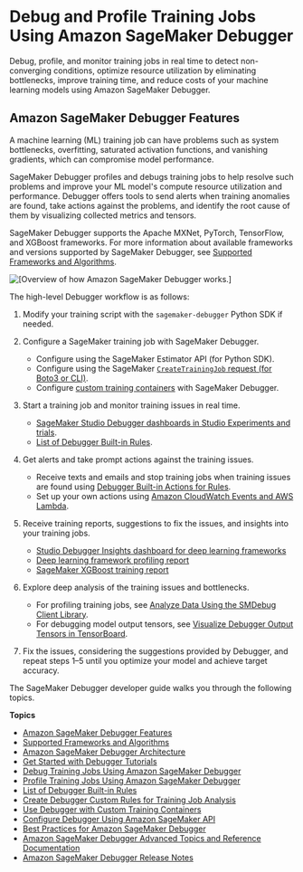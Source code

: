 # Debug and Profile Training Jobs Using Amazon SageMaker Debugger<a name="train-debugger"></a>

Debug, profile, and monitor training jobs in real time to detect non\-converging conditions, optimize resource utilization by eliminating bottlenecks, improve training time, and reduce costs of your machine learning models using Amazon SageMaker Debugger\.

## Amazon SageMaker Debugger Features<a name="debugger-features"></a>

A machine learning \(ML\) training job can have problems such as system bottlenecks, overfitting, saturated activation functions, and vanishing gradients, which can compromise model performance\.

SageMaker Debugger profiles and debugs training jobs to help resolve such problems and improve your ML model's compute resource utilization and performance\. Debugger offers tools to send alerts when training anomalies are found, take actions against the problems, and identify the root cause of them by visualizing collected metrics and tensors\.

SageMaker Debugger supports the Apache MXNet, PyTorch, TensorFlow, and XGBoost frameworks\. For more information about available frameworks and versions supported by SageMaker Debugger, see [Supported Frameworks and Algorithms](debugger-supported-frameworks.md)\.

![\[Overview of how Amazon SageMaker Debugger works.\]](http://docs.aws.amazon.com/sagemaker/latest/dg/images/debugger/debugger-main.png)

The high\-level Debugger workflow is as follows:

1. Modify your training script with the `sagemaker-debugger` Python SDK if needed\.

1. Configure a SageMaker training job with SageMaker Debugger\.
   + Configure using the SageMaker Estimator API \(for Python SDK\)\.
   + Configure using the SageMaker [`CreateTrainingJob` request \(for Boto3 or CLI\)](https://docs.aws.amazon.com/sagemaker/latest/dg/debugger-createtrainingjob-api.html)\.
   + Configure [custom training containers](debugger-bring-your-own-container.md) with SageMaker Debugger\.

1. Start a training job and monitor training issues in real time\.
   + [SageMaker Studio Debugger dashboards in Studio Experiments and trials](debugger-on-studio.md)\.
   + [List of Debugger Built\-in Rules](debugger-built-in-rules.md)\.

1. Get alerts and take prompt actions against the training issues\.
   + Receive texts and emails and stop training jobs when training issues are found using [Debugger Built\-in Actions for Rules](debugger-built-in-actions.md)\.
   + Set up your own actions using [Amazon CloudWatch Events and AWS Lambda](debugger-cloudwatch-lambda.md)\.

1. Receive training reports, suggestions to fix the issues, and insights into your training jobs\.
   + [Studio Debugger Insights dashboard for deep learning frameworks](https://docs.aws.amazon.com/sagemaker/latest/dg/debugger-on-studio-insights.html)
   + [Deep learning framework profiling report](https://docs.aws.amazon.com/sagemaker/latest/dg/debugger-profiling-report.html)
   + [SageMaker XGBoost training report](https://docs.aws.amazon.com/sagemaker/latest/dg/debugger-training-xgboost-report.html)

1. Explore deep analysis of the training issues and bottlenecks\.
   + For profiling training jobs, see [Analyze Data Using the SMDebug Client Library](debugger-analyze-data.md)\.
   + For debugging model output tensors, see [Visualize Debugger Output Tensors in TensorBoard](debugger-enable-tensorboard-summaries.md#debugger-enable-tensorboard-summaries.title)\.

1. Fix the issues, considering the suggestions provided by Debugger, and repeat steps 1–5 until you optimize your model and achieve target accuracy\.

The SageMaker Debugger developer guide walks you through the following topics\.

**Topics**
+ [Amazon SageMaker Debugger Features](#debugger-features)
+ [Supported Frameworks and Algorithms](debugger-supported-frameworks.md)
+ [Amazon SageMaker Debugger Architecture](debugger-how-it-works.md)
+ [Get Started with Debugger Tutorials](debugger-tutorial.md)
+ [Debug Training Jobs Using Amazon SageMaker Debugger](debugger-debug-training-jobs.md)
+ [Profile Training Jobs Using Amazon SageMaker Debugger](debugger-profile-training-jobs.md)
+ [List of Debugger Built\-in Rules](debugger-built-in-rules.md)
+ [Create Debugger Custom Rules for Training Job Analysis](debugger-custom-rules.md)
+ [Use Debugger with Custom Training Containers](debugger-bring-your-own-container.md)
+ [Configure Debugger Using Amazon SageMaker API](debugger-createtrainingjob-api.md)
+ [Best Practices for Amazon SageMaker Debugger](debugger-best-practices.md)
+ [Amazon SageMaker Debugger Advanced Topics and Reference Documentation](debugger-reference.md)
+ [Amazon SageMaker Debugger Release Notes](debugger-release-notes.md)